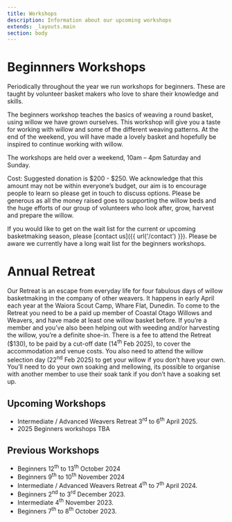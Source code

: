 ```yaml
---
title: Workshops
description: Information about our upcoming workshops
extends: _layouts.main
section: body
---
```



# Beginnners Workshops
Periodically throughout the year we run workshops for beginners. These are taught by volunteer basket makers who love to share their knowledge and skills. 

<x-img src="/assets/img/IMG_20211204_155415838.jpg" caption="" class="float-right w-1/3 mx-2 my-2"/>

The beginners workshop teaches the basics of weaving a round basket, using willow we have grown ourselves. This workshop will give you a taste for working with willow and some of the different weaving patterns. At the end of the weekend, you will have made a lovely basket and hopefully be inspired to continue working with willow. 

The workshops are held over a weekend, 10am – 4pm Saturday and Sunday. 

Cost: Suggested donation is $200 - $250. We acknowledge that this amount may not be within everyone’s budget, our  aim is to encourage people to learn so please get in touch to discuss options. Please be generous as all the money raised goes to supporting the willow beds and the huge efforts of our group of volunteers who look after, grow, harvest and prepare the willow. 

If you would like to get on the wait list for the current or upcoming basketmaking season, please [contact us]({{ url('/contact') }}). Please be aware we currently have a long wait list for the beginners workshops.

# Annual Retreat
Our Retreat is an escape from everyday life for four fabulous days of willow basketmaking in the company of other weavers. It happens in early April each year at the Waiora Scout Camp, Whare Flat, Dunedin. To come to the Retreat you need to be a paid up member of Coastal Otago Willows and Weavers, and have made at least one willow basket before. If you’re a member and you’ve also been helping out with weeding and/or harvesting the willow, you’re a definite shoe-in. There is a fee to attend the Retreat ($130), to be paid by a cut-off date (14<sup>th</sup> Feb 2025), to cover the accommodation and venue costs. You also need to attend the willow selection day (22<sup>nd</sup> Feb 2025) to get your willow if you don’t have your own. You’ll need to do your own soaking and mellowing, its possible to organise with another member to use their soak tank if you don’t have a soaking set up.  

## Upcoming Workshops

 - Intermediate / Advanced Weavers Retreat 3<sup>rd</sup> to 6<sup>th</sup> April 2025.
 - 2025 Beginners workshops TBA

## Previous Workshops

- Beginners 12<sup>th</sup> to 13<sup>th</sup> October 2024
- Beginners 9<sup>th</sup> to 10<sup>th</sup> November 2024
- Intermediate / Advanced Weavers Retreat 4<sup>th</sup> to 7<sup>th</sup> April 2024.
- Beginners 2<sup>nd</sup> to 3<sup>rd</sup> December 2023.
- Intermediate 4<sup>th</sup> November 2023.
- Beginners 7<sup>th</sup> to 8<sup>th</sup> October 2023.
